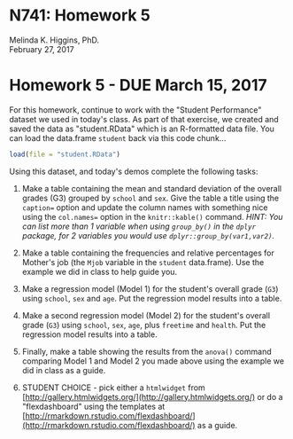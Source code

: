 # N741: Homework 5
Melinda K. Higgins, PhD.  
February 27, 2017  

# Homework 5 - DUE March 15, 2017

For this homework, continue to work with the "Student Performance" dataset we used in today's class. As part of that exercise, we created and saved the data as "student.RData" which is an R-formatted data file. You can load the data.frame `student` back via this code chunk...


```r
load(file = "student.RData")
```

Using this dataset, and today's demos complete the following tasks:

1. Make a table containing the mean and standard deviation of the overall grades (G3) grouped by `school` and `sex`. Give the table a title using the `caption=` option and update the column names with something nice using the `col.names=` option in the `knitr::kable()` command. *HINT: You can list more than 1 variable when using `group_by()` in the `dplyr` package, for 2 variables you would use `dplyr::group_by(var1,var2)`.*

2. Make a table containing the frequencies and relative percentages for Mother's job (the `Mjob` variable in the `student` data.frame). Use the example we did in class to help guide you.

3. Make a regression model (Model 1) for the student's overall grade (`G3`) using `school`, `sex` and `age`. Put the regression model results into a table.

4. Make a second regression model (Model 2) for the student's overall grade (`G3`) using `school`, `sex`, `age`, plus `freetime` and `health`. Put the regression model results into a table.

5. Finally, make a table showing the results from the `anova()` command comparing Model 1 and Model 2 you made above using the example we did in class as a guide. 

6. STUDENT CHOICE - pick either a `htmlwidget` from [http://gallery.htmlwidgets.org/](http://gallery.htmlwidgets.org/) or do a "flexdashboard" using the templates at [http://rmarkdown.rstudio.com/flexdashboard/](http://rmarkdown.rstudio.com/flexdashboard/) as a guide.

